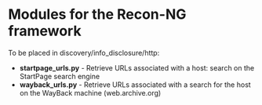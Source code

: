 Modules for the Recon-NG framework
==================================

  To be placed in discovery/info_disclosure/http:

  - **startpage_urls.py** - Retrieve URLs associated with a host: search on the StartPage search engine
  - **wayback_urls.py** - Retrieve URLs associated with a search for the host on the WayBack machine (web.archive.org)

